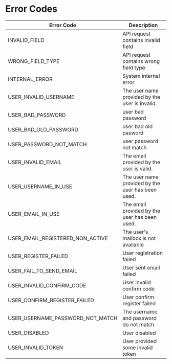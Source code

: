 # Error Codes

Error Code                      | Description
------------------------------- | ---------------------------------------
INVALID_FIELD                   | API request contains invalid field
WRONG_FIELD_TYPE                | API request contains wrong field type
INTERNAL_ERROR                  | System internal error
USER_INVALID_USERNAME           | The user name provided by the user is invalid.
USER_BAD_PASSWORD               | user bad password
USER_BAD_OLD_PASSWORD           | user bad old pasword
USER_PASSWORD_NOT_MATCH         | user password not match
USER_INVALID_EMAIL              | The email provided by the user is valid.
USER_USERNAME_IN_USE            | The user name provided by the user has been used.
USER_EMAIL_IN_USE               | The email provided by the user has been used.
USER_EMAIL_REGISTERED_NON_ACTIVE| The user's mailbox is not available
USER_REGISTER_FAILED            | User registration failed
USER_FAIL_TO_SEND_EMAIL         | User sent email failed
USER_INVALID_CONFIRM_CODE       | User invalid confirm code
USER_CONFIRM_REGISTER_FAILED    | User confirm register failed
USER_USERNAME_PASSWORD_NOT_MATCH| The username and password do not match.
USER_DISABLED                   | User disabled
USER_INVALID_TOKEN              | User provided some invalid token
